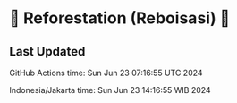 
# 🌳 Reforestation (Reboisasi) 🌲

## Last Updated

GitHub Actions time: Sun Jun 23 07:16:55 UTC 2024

Indonesia/Jakarta time: Sun Jun 23 14:16:55 WIB 2024
